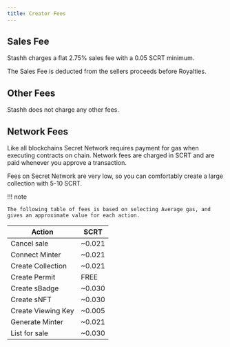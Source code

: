```yaml
---
title: Creator Fees
---
```


## Sales Fee

Stashh charges a flat 2.75% sales fee with a 0.05 SCRT minimum.

The Sales Fee is deducted from the sellers proceeds before Royalties.

## Other Fees

Stashh does not charge any other fees.

## Network Fees

Like all blockchains Secret Network requires payment for gas when executing contracts on chain. Network fees are charged in SCRT and are paid whenever you approve a transaction. 

Fees on Secret Network are very low, so you can comfortably create a large collection with 5-10 SCRT.

!!! note

    The following table of fees is based on selecting Average gas, and gives an approximate value for each action.

| Action                     | SCRT   |
|----------------------------|--------|
| Cancel sale                | ~0.021 |
| Connect Minter             | ~0.021 |
| Create Collection          | ~0.021 |
| Create Permit              | FREE   |
| Create sBadge              | ~0.030 |
| Create sNFT                | ~0.030 |
| Create Viewing Key         | ~0.005 |
| Generate Minter            | ~0.021 |
| List for sale              | ~0.030 |